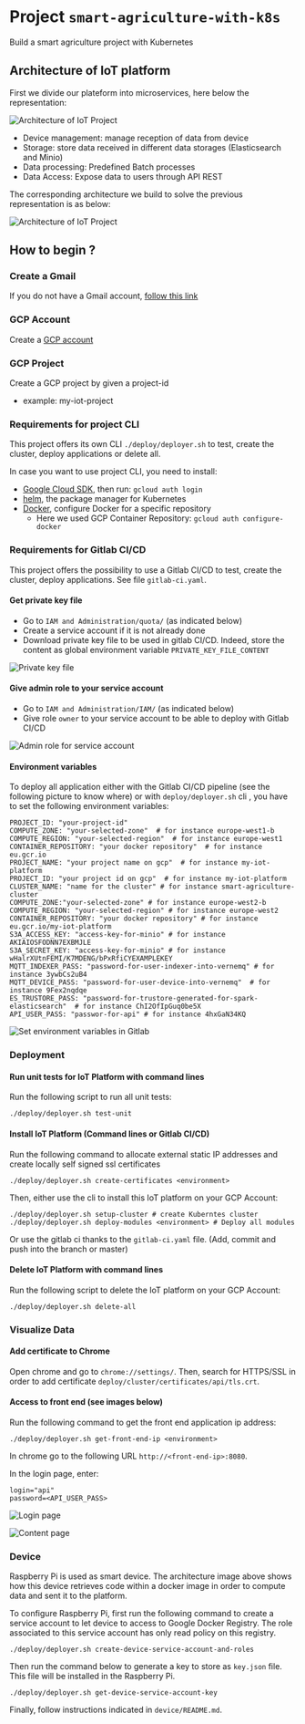 # Project `smart-agriculture-with-k8s`

Build a smart agriculture project with Kubernetes

## Architecture of IoT platform 

First we divide our plateform into microservices, here below the representation:

![Architecture of IoT Project](documents/microservices.png)

- Device management: manage reception of data from device
- Storage: store data received in different data storages (Elasticsearch and Minio)
- Data processing: Predefined Batch processes
- Data Access: Expose data to users through API REST

The corresponding architecture we build to solve the previous representation is as below:

![Architecture of IoT Project](documents/architecture.png)

## How to begin ?

### Create a Gmail 
If you do not have a Gmail account, [follow this link](https://accounts.google.com/signup/v2/webcreateaccount?flowName=GlifWebSignIn&flowEntry=SignUp)

### GCP Account
Create a [GCP account](https://console.cloud.google.com/)

### GCP Project
Create a GCP project by given a project-id
- example: my-iot-project

### Requirements for project CLI

This project offers its own CLI `./deploy/deployer.sh` to test, create the cluster, deploy applications or delete all.

In case you want to use project CLI, you need to install:
- [Google Cloud SDK](https://cloud.google.com/sdk/docs/quickstarts), then run: `gcloud auth login`
- [helm](https://helm.sh/docs/intro/install/), the package manager for Kubernetes
- [Docker](https://docs.docker.com/get-docker/), configure Docker for a specific repository
    - Here we used GCP Container Repository: `gcloud auth configure-docker`
 
### Requirements for Gitlab CI/CD

This project offers the possibility to use a Gitlab CI/CD to test, create the cluster, deploy applications. See file `gitlab-ci.yaml`. 
   
#### Get private key file
- Go to `IAM and Administration/quota/` (as indicated below)
- Create a service account if it is not already done
- Download private key file to be used in gitlab CI/CD. Indeed, store the content as global environment variable `PRIVATE_KEY_FILE_CONTENT`

![Private key file](documents/get-private-key-file.png)

#### Give admin role to your service account
- Go to `IAM and Administration/IAM/` (as indicated below)
- Give role `owner` to your service account to be able to deploy with Gitlab CI/CD

![Admin role for service account](documents/give_admin_role_to_service_account.png)

#### Environment variables 

To deploy all application either with the Gitlab CI/CD pipeline (see the following picture to know where) or  with `deploy/deployer.sh` cli , you have to set the following environment variables:

    PROJECT_ID: "your-project-id"
    COMPUTE_ZONE: "your-selected-zone"  # for instance europe-west1-b
    COMPUTE_REGION: "your-selected-region"  # for instance europe-west1
    CONTAINER_REPOSITORY: "your docker repository"  # for instance eu.gcr.io
    PROJECT_NAME: "your project name on gcp"  # for instance my-iot-platform
    PROJECT_ID: "your project id on gcp"  # for instance my-iot-platform
    CLUSTER_NAME: "name for the cluster" # for instance smart-agriculture-cluster
    COMPUTE_ZONE:"your-selected-zone" # for instance europe-west2-b
    COMPUTE_REGION: "your-selected-region" # for instance europe-west2
    CONTAINER_REPOSITORY: "your docker repository" # for instance eu.gcr.io/my-iot-platform
    S3A_ACCESS_KEY: "access-key-for-minio" # for instance AKIAIOSFODNN7EXBMJLE
    S3A_SECRET_KEY: "access-key-for-minio" # for instance wHalrXUtnFEMI/K7MDENG/bPxRfiCYEXAMPLEKEY
    MQTT_INDEXER_PASS: "password-for-user-indexer-into-vernemq" # for instance 3ywbCs2uB4
    MQTT_DEVICE_PASS: "password-for-user-device-into-vernemq"  # for instance 9Fex2nqdqe
    ES_TRUSTORE_PASS: "password-for-trustore-generated-for-spark-elasticsearch"  # for instance ChI2OfIpGuq0be5X
    API_USER_PASS: "passwor-for-api" # for instance 4hxGaN34KQ

![Set environment variables in Gitlab](documents/set_environment_variables_in_gitlab.png)

### Deployment

#### Run unit tests for IoT Platform with command lines

Run the following script to run all unit tests:

    ./deploy/deployer.sh test-unit

#### Install IoT Platform (Command lines or Gitlab CI/CD)

Run the following command to allocate external static IP addresses and create locally self signed ssl certificates

    ./deploy/deployer.sh create-certificates <environment>

Then, either use the cli to install this IoT platform on your GCP Account:

    ./deploy/deployer.sh setup-cluster # create Kuberntes cluster
    ./deploy/deployer.sh deploy-modules <environment> # Deploy all modules 
    
Or use the gitlab ci thanks to the `gitlab-ci.yaml` file. (Add, commit and push into the branch <environment> or master)
    
#### Delete IoT Platform with command lines

Run the following script to delete the IoT platform on your GCP Account:

    ./deploy/deployer.sh delete-all
    
### Visualize Data

#### Add certificate to Chrome

Open chrome and go to `chrome://settings/`. Then, search for HTTPS/SSL in order to add certificate `deploy/cluster/certificates/api/tls.crt`.

#### Access to front end (see images below)

Run the following command to get the front end application ip address:

    ./deploy/deployer.sh get-front-end-ip <environment>
    
In chrome go to the following URL `http://<front-end-ip>:8080`. 

In the login page, enter:

    login="api"
    password=<API_USER_PASS>

![Login page](documents/login-page.png)

![Content page](documents/content-page.png)

### Device
 
Raspberry Pi is used as smart device. The architecture image above shows how this device retrieves code within a docker image in order to compute data and sent it to the platform.

To configure Raspberry Pi, first run the following command to create a service account to let device to access to Google Docker Registry.
The role associated to this service account has only read policy on this registry.

    ./deploy/deployer.sh create-device-service-account-and-roles
    
Then run the command below to generate a key to store as `key.json` file. This file will be installed in the Raspberry Pi.

    ./deploy/deployer.sh get-device-service-account-key
    
Finally, follow instructions indicated in `device/README.md`.